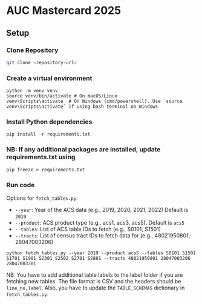 # AUC Mastercard 2025

## Setup

### Clone Repository
```bash
git clone <repository-url>
```

### Create a virtual environment
```
python -m venv venv
source venv/bin/activate # On macOS/Linux
venv\Scripts\activate  # On Windows (cmd/powershell). Use `source venv\Scripts\activate` if using bash terminal on Windows
```

### Install Python dependencies
```
pip install -r requirements.txt
```

### NB: If any additional packages are installed, update requirements.txt using
```
pip freeze > requirements.txt
```

### Run code
Options for `fetch_tables.py`:
- `--year`: Year of the ACS data (e.g., 2019, 2020, 2021, 2022) Default is `2019`
- `--product`: ACS product type (e.g., acs1, acs3, acs5). Default is `acs5`
- `--tables`: List of ACS table IDs to fetch (e.g., S0101, S1501)
- `--tracts`: List of census tract IDs to fetch data for (e.g., 48021950801, 28047003206)
  
```
python fetch_tables.py --year 2019 --product acs5 --tables S0101 S1501 S1701 S1901 S2301 S2502 S2701 S2801 --tracts 48021950801 28047003206 28047003301
```

NB: You have to add additional table labels to the label folder if you are fetching new tables. The file format is CSV and the headers should be `line_no,label`. Also, you have to update the `TABLE_SCHEMAS` dictionary in `fetch_tables.py`.
